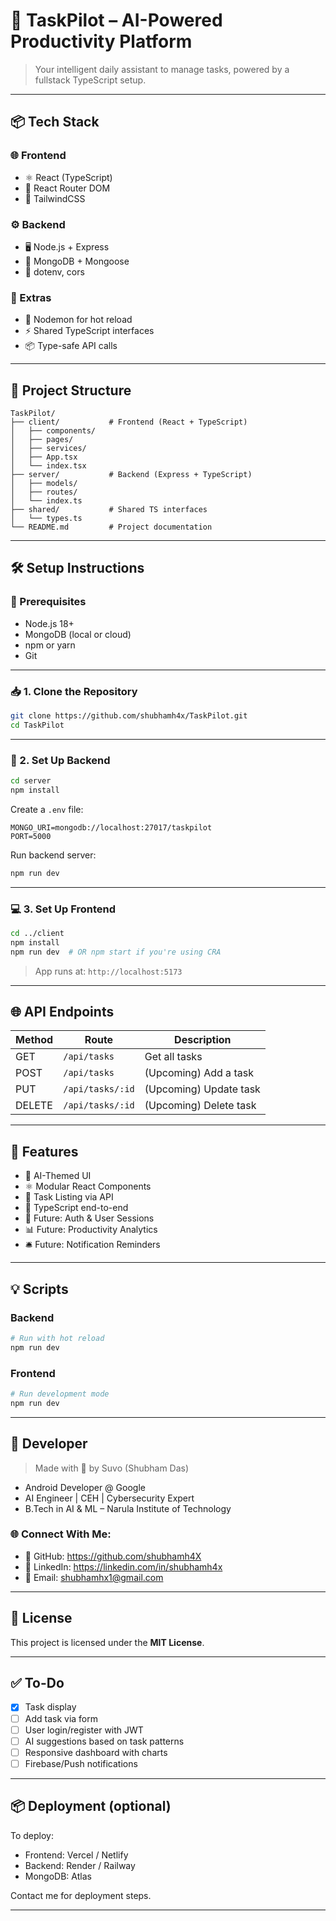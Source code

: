 
# 🧠 TaskPilot – AI-Powered Productivity Platform

> Your intelligent daily assistant to manage tasks, powered by a fullstack TypeScript setup.

---

## 📦 Tech Stack

### 🌐 Frontend
- ⚛️ React (TypeScript)
- 🧭 React Router DOM
- 🎨 TailwindCSS

### ⚙️ Backend
- 🖥 Node.js + Express
- 🧬 MongoDB + Mongoose
- 🌱 dotenv, cors

### 🧩 Extras
- 🔁 Nodemon for hot reload
- ⚡ Shared TypeScript interfaces
- 📦 Type-safe API calls

---

## 📁 Project Structure

```
TaskPilot/
├── client/           # Frontend (React + TypeScript)
│   ├── components/
│   ├── pages/
│   ├── services/
│   ├── App.tsx
│   └── index.tsx
├── server/           # Backend (Express + TypeScript)
│   ├── models/
│   ├── routes/
│   └── index.ts
├── shared/           # Shared TS interfaces
│   └── types.ts
└── README.md         # Project documentation
```

---

## 🛠️ Setup Instructions

### 🔧 Prerequisites

- Node.js 18+
- MongoDB (local or cloud)
- npm or yarn
- Git

---

### 📥 1. Clone the Repository

```bash
git clone https://github.com/shubhamh4x/TaskPilot.git
cd TaskPilot
```

---

### 📡 2. Set Up Backend

```bash
cd server
npm install
```

Create a `.env` file:

```env
MONGO_URI=mongodb://localhost:27017/taskpilot
PORT=5000
```

Run backend server:

```bash
npm run dev
```

---

### 💻 3. Set Up Frontend

```bash
cd ../client
npm install
npm run dev  # OR npm start if you're using CRA
```

> App runs at: `http://localhost:5173`

---

## 🌐 API Endpoints

| Method | Route           | Description            |
|--------|------------------|------------------------|
| GET    | `/api/tasks`     | Get all tasks          |
| POST   | `/api/tasks`     | (Upcoming) Add a task  |
| PUT    | `/api/tasks/:id` | (Upcoming) Update task |
| DELETE | `/api/tasks/:id` | (Upcoming) Delete task |

---

## 📌 Features

- 🧠 AI-Themed UI
- ⚛️ Modular React Components
- 🧾 Task Listing via API
- 🧩 TypeScript end-to-end
- 🔐 Future: Auth & User Sessions
- 📊 Future: Productivity Analytics
- 🛎️ Future: Notification Reminders

---

## 💡 Scripts

### Backend

```bash
# Run with hot reload
npm run dev
```

### Frontend

```bash
# Run development mode
npm run dev
```

---

## 🧠 Developer

> Made with 💙 by Suvo (Shubham Das)

- Android Developer @ Google  
- AI Engineer | CEH | Cybersecurity Expert  
- B.Tech in AI & ML – Narula Institute of Technology  

### 🌐 Connect With Me:

- 🔗 GitHub: https://github.com/shubhamh4X
- 💼 LinkedIn: https://linkedin.com/in/shubhamh4x
- 📧 Email: shubhamhx1@gmail.com

---

## 🪪 License

This project is licensed under the **MIT License**.

---

## ✅ To-Do

- [x] Task display
- [ ] Add task via form
- [ ] User login/register with JWT
- [ ] AI suggestions based on task patterns
- [ ] Responsive dashboard with charts
- [ ] Firebase/Push notifications

---

## 📦 Deployment (optional)

To deploy:

- Frontend: Vercel / Netlify  
- Backend: Render / Railway  
- MongoDB: Atlas

Contact me for deployment steps.

---
